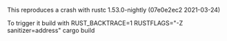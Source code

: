 This reproduces a crash with rustc 1.53.0-nightly (07e0e2ec2 2021-03-24)

To trigger it build with RUST_BACKTRACE=1 RUSTFLAGS="-Z sanitizer=address" cargo build



